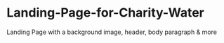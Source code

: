 # Landing-Page-for-Charity-Water
Landing Page with a background image, header, body paragraph &amp; more
